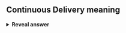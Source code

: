 ## Continuous Delivery meaning
<details>
<summary><b>Reveal answer</b></summary>
Automatically moves a software product from a source code repository thorugh to the staging environment.<br><br>At the press of a ""release"" button, it could be moved on to the production environment for use by customers
</details>
